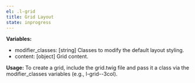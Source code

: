```yaml
---
el: .l-grid
title: Grid Layout
state: inprogress
---
```


__Variables:__
* modifier_classes: [string] Classes to modify the default layout styling.
* content: [object] Grid content.

__Usage:__
To create a grid, include the grid.twig file and pass it a class via the
modifier_classes variables (e.g., l-grid--3col).
